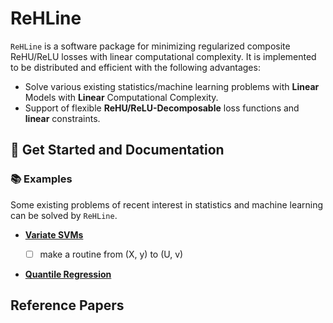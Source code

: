 # **ReHLine**
`ReHLine` is a software package for minimizing regularized composite ReHU/ReLU losses with linear computational complexity. It is implemented to be distributed and efficient with the following advantages:

- Solve various existing statistics/machine learning problems with **Linear** Models with **Linear** Computational Complexity.
- Support of flexible **ReHU/ReLU-Decomposable** loss functions and **linear** constraints.

## 📃 Get Started and Documentation

### 📚 Examples
Some existing problems of recent interest in statistics and machine learning can be solved by `ReHLine`. 

- [**Variate SVMs**]()

    - [ ] make a routine from (X, y) to (U, v)

- [**Quantile Regression**]()

## Reference Papers
